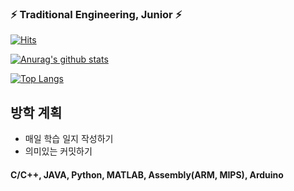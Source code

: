### ⚡ Traditional Engineering, Junior ⚡

[![Hits](https://hits.seeyoufarm.com/api/count/incr/badge.svg?url=https%3A%2F%2Fgithub.com%2Fkor-taeyoon&count_bg=%23C83DA8&title_bg=%23555555&icon=&icon_color=%23E7E7E7&title=hits&edge_flat=false)](https://hits.seeyoufarm.com)

<!--
**kor-taeyoon/kor-taeyoon** is a ✨ _special_ ✨ repository because its `README.md` (this file) appears on your GitHub profile.

Here are some ideas to get you started:

- 🔭 I’m currently working on ...
- 🌱 I’m currently learning ...
- 👯 I’m looking to collaborate on ...
- 🤔 I’m looking for help with ...
- 💬 Ask me about ...
- 📫 How to reach me: ...
- 😄 Pronouns: ...
- ⚡ Fun fact: ...
-->

[![Anurag's github stats](https://github-readme-stats.vercel.app/api?username=kor-taeyoon&show_icons=true&theme=dracula)](https://github.com/kor-taeyoon)


[![Top Langs](https://github-readme-stats.vercel.app/api/top-langs/?username=kor-taeyoon)](https://github.com/kor-taeyoon)

## 방학 계획

* 매일 학습 일지 작성하기
* 의미있는 커밋하기





#### C/C++, JAVA, Python, MATLAB, Assembly(ARM, MIPS), Arduino

